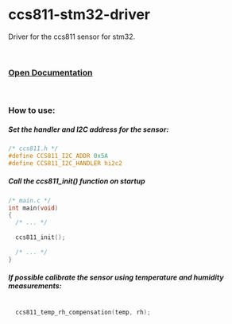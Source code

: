 # ccs811-stm32-driver
Driver for the ccs811 sensor for stm32.

&nbsp;
&nbsp;
&nbsp;

### [Open Documentation]( http://paulopereira98.github.io/ccs811-stm32-driver/ccs811_8h.html)
&nbsp;
### How to use:

##### Set the handler and I2C address for the sensor:
```c
/* ccs811.h */
#define CCS811_I2C_ADDR 0x5A
#define CCS811_I2C_HANDLER hi2c2
```

##### Call the ccs811_init() function on startup
```c
/* main.c */
int main(void)
{
  /* ... */
  
  ccs811_init();
  
  /* ... */
}
```


##### If possible calibrate the sensor using temperature and humidity measurements:
```c

  ccs811_temp_rh_compensation(temp, rh);

```

